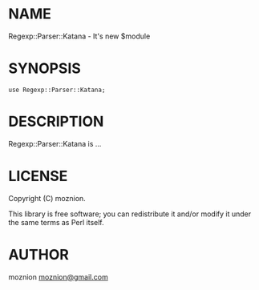 # NAME

Regexp::Parser::Katana - It's new $module

# SYNOPSIS

    use Regexp::Parser::Katana;

# DESCRIPTION

Regexp::Parser::Katana is ...

# LICENSE

Copyright (C) moznion.

This library is free software; you can redistribute it and/or modify
it under the same terms as Perl itself.

# AUTHOR

moznion <moznion@gmail.com>
